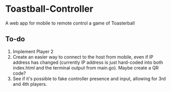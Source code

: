 # Toastball-Controller
A web app for mobile to remote control a game of Toasterball

## To-do
1. Implement Player 2
2. Create an easier way to connect to the host from mobile, even if IP address has changed (currently IP address is just hard-coded into both index.html and the terminal output from main.go). Maybe create a QR code?
3. See if it's possible to fake controller presence and input, allowing for 3rd and 4th players.